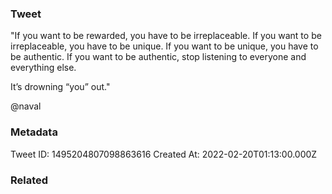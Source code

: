 ### Tweet
"If you want to be rewarded, you have to be irreplaceable.
If you want to be irreplaceable, you have to be unique.
If you want to be unique, you have to be authentic.
If you want to be authentic, stop listening to everyone and everything else. 

It’s drowning “you” out."

@naval

### Metadata
Tweet ID: 1495204807098863616
Created At: 2022-02-20T01:13:00.000Z

### Related

